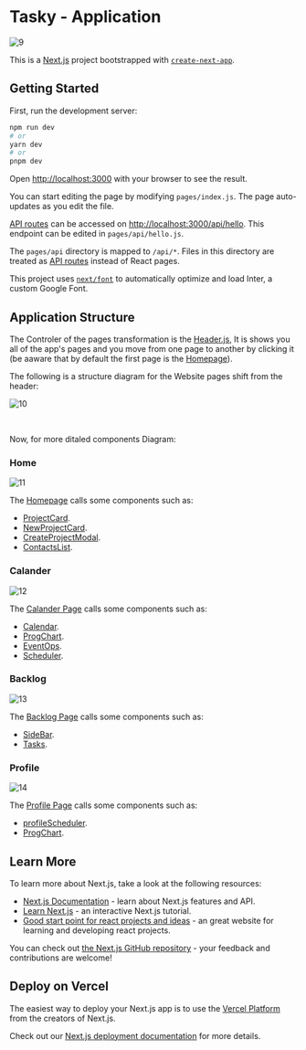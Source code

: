# Tasky - Application

![9](https://github.com/HagaiHen/Final-Project/assets/76903853/294035bf-e899-4ac1-b2c9-fd66ea3d24a5)


This is a [Next.js](https://nextjs.org/) project bootstrapped with [`create-next-app`](https://github.com/vercel/next.js/tree/canary/packages/create-next-app).

## Getting Started

First, run the development server:

```bash
npm run dev
# or
yarn dev
# or
pnpm dev
```

Open [http://localhost:3000](http://localhost:3000) with your browser to see the result.

You can start editing the page by modifying `pages/index.js`. The page auto-updates as you edit the file.

[API routes](https://nextjs.org/docs/api-routes/introduction) can be accessed on [http://localhost:3000/api/hello](http://localhost:3000/api/hello). This endpoint can be edited in `pages/api/hello.js`.

The `pages/api` directory is mapped to `/api/*`. Files in this directory are treated as [API routes](https://nextjs.org/docs/api-routes/introduction) instead of React pages.

This project uses [`next/font`](https://nextjs.org/docs/basic-features/font-optimization) to automatically optimize and load Inter, a custom Google Font.


## Application Structure

The Controler of the pages transformation is the [Header.js](https://github.com/HagaiHen/Final-Project/blob/main/tasky/src/components/Header/Header.js), It is shows you all of the app's pages and you move from one page to another by clicking it (be aaware that by default the first page is the [Homepage](https://github.com/HagaiHen/Final-Project/blob/main/tasky/src/pages/home/index.js)).<br/>

 The following is a structure diagram for the Website pages shift from the header:<br/>

![10](https://github.com/HagaiHen/Final-Project/assets/76903853/4caf25e0-d04b-4957-8699-83b80701e0ec)

<br/>

Now, for more ditaled components Diagram:

### Home
![11](https://github.com/HagaiHen/Final-Project/assets/76903853/b1232273-bf10-4542-baf7-5ee9d9697822)

The [Homepage](https://github.com/HagaiHen/Final-Project/tree/main/tasky/src/pages/home) calls some components such as:
* [ProjectCard](https://github.com/HagaiHen/Final-Project/tree/main/tasky/src/components/ProjectCard).
* [NewProjectCard](https://github.com/HagaiHen/Final-Project/tree/main/tasky/src/components/ProjectCard).
* [CreateProjectModal](https://github.com/HagaiHen/Final-Project/tree/main/tasky/src/components/ProjectModal).
* [ContactsList](https://github.com/HagaiHen/Final-Project/tree/main/tasky/src/components/ContactListSearch).

### Calander
![12](https://github.com/HagaiHen/Final-Project/assets/76903853/ec5675c3-5e16-4a46-b076-01e8ad043b61)

The [Calander Page](https://github.com/HagaiHen/Final-Project/tree/main/tasky/src/pages/calendar) calls some components such as:
* [Calendar](https://github.com/HagaiHen/Final-Project/tree/main/tasky/src/components/Calendar).
* [ProgChart](https://github.com/HagaiHen/Final-Project/tree/main/tasky/src/components/ProgChart).
* [EventOps](https://github.com/HagaiHen/Final-Project/tree/main/tasky/src/components/EventOps).
* [Scheduler](https://github.com/HagaiHen/Final-Project/tree/main/tasky/src/components/Scheduler).



### Backlog
![13](https://github.com/HagaiHen/Final-Project/assets/76903853/667e557d-2a38-469d-b7bb-38d843204ac8)

The [Backlog Page]() calls some components such as:
* [SideBar](https://github.com/HagaiHen/Final-Project/tree/main/tasky/src/components/SideBar).
* [Tasks](https://github.com/HagaiHen/Final-Project/tree/main/tasky/src/components/Tasks).

### Profile
![14](https://github.com/HagaiHen/Final-Project/assets/76903853/51386b41-ed4e-46b4-80ec-2f3c3f8cd997)

The [Profile Page](https://github.com/HagaiHen/Final-Project/blob/main/tasky/src/pages/backlog/index.js) calls some components such as:
* [profileScheduler](https://github.com/HagaiHen/Final-Project/blob/main/tasky/src/pages/profile/profileScheduler.js#L96).
* [ProgChart](https://github.com/HagaiHen/Final-Project/tree/main/tasky/src/components/ProgChart).




## Learn More

To learn more about Next.js, take a look at the following resources:

- [Next.js Documentation](https://nextjs.org/docs) - learn about Next.js features and API.
- [Learn Next.js](https://nextjs.org/learn) - an interactive Next.js tutorial.
- [Good start point for react projects and ideas](https://reactjsexample.com/) - an great website for learning and developing react projects. 

You can check out [the Next.js GitHub repository](https://github.com/vercel/next.js/) - your feedback and contributions are welcome!

## Deploy on Vercel

The easiest way to deploy your Next.js app is to use the [Vercel Platform](https://vercel.com/new?utm_medium=default-template&filter=next.js&utm_source=create-next-app&utm_campaign=create-next-app-readme) from the creators of Next.js.

Check out our [Next.js deployment documentation](https://nextjs.org/docs/deployment) for more details.
